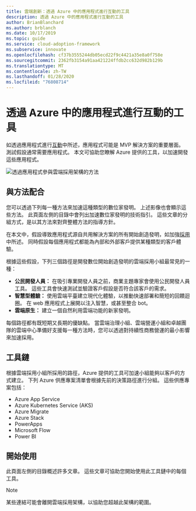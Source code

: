 ```yaml
---
title: 雲端創新：透過 Azure 中的應用程式進行互動的工具
description: 透過 Azure 中的應用程式進行互動的工具
author: BrianBlanchard
ms.author: brblanch
ms.date: 10/17/2019
ms.topic: guide
ms.service: cloud-adoption-framework
ms.subservice: innovate
ms.openlocfilehash: cf37b3555244db05ecd22f9c4421a35e8a0f758e
ms.sourcegitcommit: 2362fb3154a91aa421224ffdb2cc632d982b129b
ms.translationtype: MT
ms.contentlocale: zh-TW
ms.lasthandoff: 01/28/2020
ms.locfileid: "76808714"
---
```

# <a name="tools-to-engage-via-apps-in-azure"></a>透過 Azure 中的應用程式進行互動的工具

如透過應用程式進行[互動](../considerations/apps.md)中所述，應用程式可能是 MVP 解決方案的重要層面。 測試假設通常需要應用程式。 本文可協助您瞭解 Azure 提供的工具，以加速開發這些應用程式。

![透過應用程式參與雲端採用架構的方法](../../_images/innovate/engage-via-apps.png)

## <a name="alignment-to-the-methodology"></a>與方法配合

您可以透過下列每一種方法來加速這種類型的數位家發明。 上述影像也會顯示這些方法。 此頁面左側的目錄中會列出加速數位家發明的技術指引。 這些文章的分組方式，是以其方法來對齊整體方法的指導方針。

在本文中，假設導致應用程式源自共用解決方案的所有開始創造發明，如加強[採用](./ci-cd.md)中所述。 同時假設每個應用程式都能為內部和外部客戶提供某種類型的客戶體驗。

根據這些假設，下列三個路徑是開發數位開始創造發明的雲端採用小組最常見的一種：

- **公民開發人員：** 在吸引專業開發人員之前，商業主題專家會使用公民開發人員工具。 這些工具會快速測試並驗證客戶假設是否符合該客戶的需求。
- **智慧型體驗：** 使用雲端平臺建立現代化體驗，以推動快速部署和簡短的回饋迴圈。 在 web 應用程式上展開以注入智慧，或甚至整合 bot。
- **雲端原生：** 建立一個自然利用雲端功能的新家發明。

每個路徑都有既短期又長期的優缺點。 當雲端治理小組、雲端營運小組和卓越團隊的雲端中心準備好支援每一種方法時，您可以透過對持續性商務營運的最小影響來加速採用。

## <a name="toolchain"></a>工具鏈

根據雲端採用小組所採用的路徑，Azure 提供的工具可加速小組能夠以客戶的方式建立。 下列 Azure 供應專案清單會根據先前的決策路徑進行分組。 這些供應專案包括：

- Azure App Service
- Azure Kubernetes Service (AKS)
- Azure Migrate
- Azure Stack
- PowerApps
- Microsoft Flow
- Power BI

## <a name="get-started"></a>開始使用

此頁面左側的目錄概述許多文章。 這些文章可協助您開始使用此工具鏈中的每個工具。

> [!NOTE]
> 某些連結可能會離開雲端採用架構，以協助您超越此架構的範圍。
